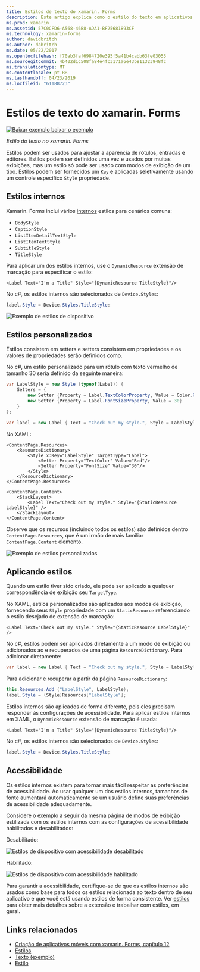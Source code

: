 ```yaml
---
title: Estilos de texto do xamarin. Forms
description: Este artigo explica como o estilo do texto em aplicativos xamarin. Forms. Estilos podem ser definidos uma vez e usados por muitas exibições, mas um estilo só pode ser usado com modos de exibição de um tipo.
ms.prod: xamarin
ms.assetid: 57C0CFD6-A568-46B8-ADA1-BF25681893CF
ms.technology: xamarin-forms
author: davidbritch
ms.author: dabritch
ms.date: 05/22/2017
ms.openlocfilehash: f70ab3faf6984720e395f5a41b4cabb63fe03053
ms.sourcegitcommit: 4b402d1c508fa84e4fc3171a6e43b811323948fc
ms.translationtype: MT
ms.contentlocale: pt-BR
ms.lasthandoff: 04/23/2019
ms.locfileid: "61188723"
---
```

# <a name="xamarinforms-text-styles"></a>Estilos de texto do xamarin. Forms

[![Baixar exemplo](~/media/shared/download.png) baixar o exemplo](https://developer.xamarin.com/samples/xamarin-forms/UserInterface/Text)

_Estilo do texto no xamarin. Forms_

Estilos podem ser usados para ajustar a aparência de rótulos, entradas e editores. Estilos podem ser definidos uma vez e usados por muitas exibições, mas um estilo só pode ser usado com modos de exibição de um tipo.
Estilos podem ser fornecidos um `Key` e aplicadas seletivamente usando um controle específico `Style` propriedade.

<a name="Built-In_Styles" />

## <a name="built-in-styles"></a>Estilos internos

Xamarin. Forms inclui vários [internos](xref:Xamarin.Forms.Device.Styles) estilos para cenários comuns:

- `BodyStyle`
- `CaptionStyle`
- `ListItemDetailTextStyle`
- `ListItemTextStyle`
- `SubtitleStyle`
- `TitleStyle`

Para aplicar um dos estilos internos, use o `DynamicResource` extensão de marcação para especificar o estilo:

```xaml
<Label Text="I'm a Title" Style="{DynamicResource TitleStyle}"/>
```

No c#, os estilos internos são selecionados de `Device.Styles`:

```csharp
label.Style = Device.Styles.TitleStyle;
```

![](styles-images/builtinstyles.png "Exemplo de estilos de dispositivo")

<a name="Custom_Styles" />

## <a name="custom-styles"></a>Estilos personalizados

Estilos consistem em setters e setters consistem em propriedades e os valores de propriedades serão definidos como.

No c#, um estilo personalizado para um rótulo com texto vermelho de tamanho 30 seria definido da seguinte maneira:

```csharp
var LabelStyle = new Style (typeof(Label)) {
    Setters = {
        new Setter {Property = Label.TextColorProperty, Value = Color.Red},
        new Setter {Property = Label.FontSizeProperty, Value = 30}
    }
};

var label = new Label { Text = "Check out my style.", Style = LabelStyle };
```

No XAML:

```xaml
<ContentPage.Resources>
    <ResourceDictionary>
        <Style x:Key="LabelStyle" TargetType="Label">
            <Setter Property="TextColor" Value="Red"/>
            <Setter Property="FontSize" Value="30"/>
        </Style>
    </ResourceDictionary>
</ContentPage.Resources>

<ContentPage.Content>
    <StackLayout>
        <Label Text="Check out my style." Style="{StaticResource LabelStyle}" />
    </StackLayout>
</ContentPage.Content>
```

Observe que os recursos (incluindo todos os estilos) são definidos dentro `ContentPage.Resources`, que é um irmão de mais familiar `ContentPage.Content` elemento.

![](styles-images/customstyle.png "Exemplo de estilos personalizados")

<a name="Applying_Styles" />

## <a name="applying-styles"></a>Aplicando estilos

Quando um estilo tiver sido criado, ele pode ser aplicado a qualquer correspondência de exibição seu `TargetType`.

No XAML, estilos personalizados são aplicados aos modos de exibição, fornecendo seus `Style` propriedade com um `StaticResource` referenciando o estilo desejado de extensão de marcação:

```xaml
<Label Text="Check out my style." Style="{StaticResource LabelStyle}" />
```

No c#, estilos podem ser aplicados diretamente a um modo de exibição ou adicionados ao e recuperados de uma página `ResourceDictionary`. Para adicionar diretamente:

```csharp
var label = new Label { Text = "Check out my style.", Style = LabelStyle };
```

Para adicionar e recuperar a partir da página `ResourceDictionary`:

```csharp
this.Resources.Add ("LabelStyle", LabelStyle);
label.Style = (Style)Resources["LabelStyle"];
```

Estilos internos são aplicados de forma diferente, pois eles precisam responder às configurações de acessibilidade. Para aplicar estilos internos em XAML, o `DynamicResource` extensão de marcação é usada:

```xaml
<Label Text="I'm a Title" Style="{DynamicResource TitleStyle}"/>
```

No c#, os estilos internos são selecionados de `Device.Styles`:

```csharp
label.Style = Device.Styles.TitleStyle;
```

## <a name="accessibility"></a>Acessibilidade

Os estilos internos existem para tornar mais fácil respeitar as preferências de acessibilidade. Ao usar qualquer um dos estilos internos, tamanhos de fonte aumentará automaticamente se um usuário define suas preferências de acessibilidade adequadamente.

Considere o exemplo a seguir da mesma página de modos de exibição estilizada com os estilos internos com as configurações de acessibilidade habilitados e desabilitados:

Desabilitado:

![](styles-images/pre-access.png "Estilos de dispositivo com acessibilidade desabilitado")

Habilitado:

![](styles-images/post-access.png "Estilos de dispositivo com acessibilidade habilitado")

Para garantir a acessibilidade, certifique-se de que os estilos internos são usados como base para todos os estilos relacionada ao texto dentro de seu aplicativo e que você está usando estilos de forma consistente. Ver [estilos](~/xamarin-forms/user-interface/styles/index.md) para obter mais detalhes sobre a extensão e trabalhar com estilos, em geral.


## <a name="related-links"></a>Links relacionados

- [Criação de aplicativos móveis com xamarin. Forms, capítulo 12](https://developer.xamarin.com/r/xamarin-forms/book/chapter12.pdf)
- [Estilos](~/xamarin-forms/user-interface/styles/index.md)
- [Texto (exemplo)](https://developer.xamarin.com/samples/xamarin-forms/UserInterface/Text)
- [Estilo](xref:Xamarin.Forms.Style)
